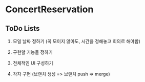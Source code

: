 ConcertReservation
==================

ToDo Lists
----------

1. 모일 날짜 정하기 (꼭 모이지 않아도, 시간을 정해놓고 회의르 해야함)

2. 구현할 기능들 정하기

3. 전체적인 UI 구성하기

4. 각자 구현 (브랜치 생성 => 브랜치 push => merge)
